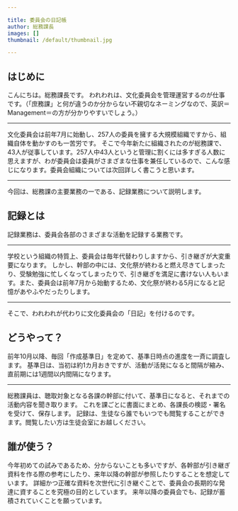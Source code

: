 ```yaml
---

title: 委員会の日記帳
author: 総務課長
images: []
thumbnail: /default/thumbnail.jpg

---
```


## はじめに

こんにちは。総務課長です。
われわれは、文化委員会を管理運営するのが仕事です。（「庶務課」と何が違うのか分からない不親切なネーミングなので、英訳＝Management＝の方が分かりやすいでしょう。）

---

文化委員会は前年7月に始動し、257人の委員を擁する大規模組織ですから、組織自体を動かすのも一苦労です。
そこで今年新たに組織されたのが総務課で、43人が従事しています。257人中43人というと管理に割くには多すぎる人数に思えますが、わが委員会は委員がさまざまな仕事を兼任しているので、こんな感じになります。委員会組織については次回詳しく書こうと思います。

---

今回は、総務課の主要業務の一である、記録業務について説明します。

## 記録とは

記録業務は、委員会各部のさまざまな活動を記録する業務です。

---

学校という組織の特質上、委員会は毎年代替わりしますから、引き継ぎが大変重要になります。
しかし、幹部の中には、文化祭が終わると燃え尽きてしまったり、受験勉強に忙しくなってしまったりで、引き継ぎを満足に書けない人もいます。また、委員会は前年7月から始動するため、文化祭が終わる5月になると記憶があやふやだったりします。

---

そこで、われわれが代わりに文化委員会の「日記」を付けるのです。

## どうやって？

前年10月以降、毎回「作成基準日」を定めて、基準日時点の進度を一斉に調査します。
基準日は、当初は約1カ月おきですが、活動が活発になると間隔が縮み、直前期には1週間以内間隔になります。

---

総務課員は、聴取対象となる各課の幹部に付いて、基準日になると、それまでの活動内容を聞き取ります。
これを課ごとに書面にまとめ、各課長の検認・署名を受けて、保存します。
記録は、生徒なら誰でもいつでも閲覧することができます。閲覧したい方は生徒会室にお越しください。

## 誰が使う？

今年初めての試みであるため、分からないことも多いですが、各幹部が引き継ぎ資料を作る際の参考にしたり、来年以降の幹部が参照したりすることを想定しています。
詳細かつ正確な資料を次世代に引き継ぐことで、委員会の長期的な発達に資することを究極の目的としています。
来年以降の委員会でも、記録が蓄積されていくことを願っています。